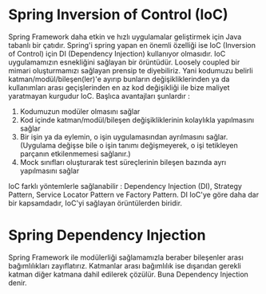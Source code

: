 # Spring Inversion of Control (IoC)

Spring Framework daha etkin ve hızlı uygulamalar geliştirmek için Java tabanlı bir çatıdır. Spring'i spring yapan en önemli özelliği ise IoC (Inversion of Control) için DI (Dependency Injection) kullanıyor olmasıdır. IoC uygulamamızın esnekliğini sağlayan bir örüntüdür. Loosely coupled bir mimari oluşturmamızı sağlayan prensip te diyebiliriz. Yani kodumuzu belirli katman/modül/bileşen(ler)'e ayırıp bunların değişikliklerinden ya da kullanımları arası geçişlerinden en az kod değişikliği ile bize maliyet yaratmayan kurgudur IoC. Başlıca avantajları şunlardır :

1. Kodumuzun modüler olmasını sağlar
2. Kod içinde katman/modül/bileşen değişikliklerinin kolaylıkla yapılmasını sağlar
3. Bir işin ya da eylemin, o işin uygulamasından ayrılmasını sağlar. (Uygulama değişse bile o işin tanımı değişmeyerek, o işi tetikleyen parçanın etkilenmemesi sağlanır.)
4. Mock sınıfları oluşturarak test süreçlerinin bileşen bazında ayrı yapılmasını sağlar

IoC farklı yöntemlerle sağlanabilir : Dependency Injection (DI), Strategy Pattern, Service Locator Pattern ve Factory Pattern. DI IoC'ye göre daha dar bir kapsamdadır, IoC'yi sağlayan örüntülerden biridir. 

# Spring Dependency Injection

Spring Framework ile modülerliği sağlamamızla beraber bileşenler arası bağımlılıkları zayıflatırız. Katmanlar arası bağımlılık ise dışarıdan gerekli katman diğer katmana dahil edilerek çözülür. Buna Dependency Injection denir.
